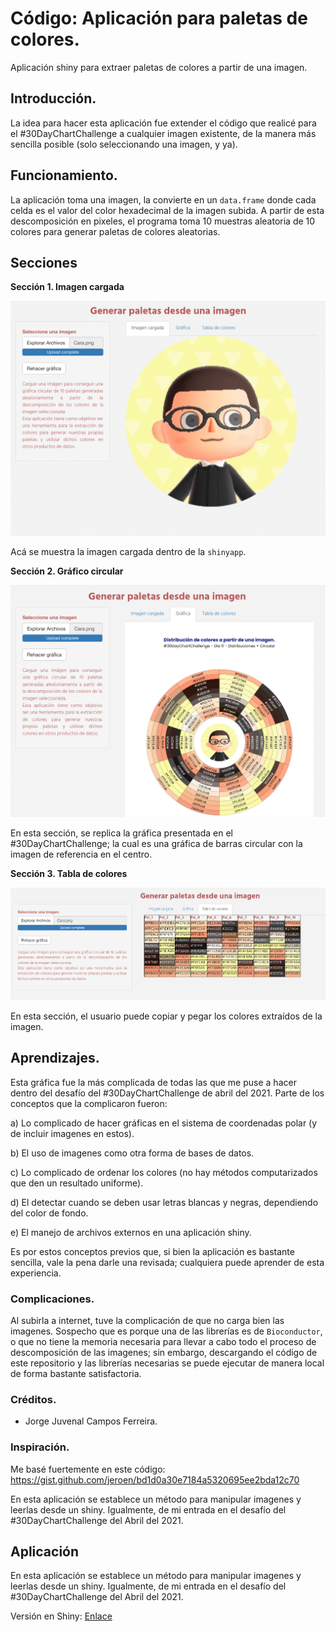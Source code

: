 # Código: Aplicación para paletas de colores. 

Aplicación shiny para extraer paletas de colores a partir de una imagen. 

## Introducción. 

La idea para hacer esta aplicación fue extender el código que realicé para el #30DayChartChallenge a cualquier imagen existente, de la manera más sencilla posible (solo seleccionando una imagen, y ya).

## Funcionamiento. 

La aplicación toma una imagen, la convierte en un `data.frame` donde cada celda es el valor del color hexadecimal de la imagen subida. A partir de esta descomposición en pixeles, el programa toma 10 muestras aleatoria de 10 colores para generar paletas de colores aleatorias. 

## Secciones

**Sección 1. Imagen cargada**

![](www/imgs/img_1.png)

Acá se muestra la imagen cargada dentro de la `shinyapp`. 

**Sección 2. Gráfico circular**

![](www/imgs/img_2.png)

En esta sección, se replica la gráfica presentada en el #30DayChartChallenge; la cual es una gráfica de barras circular con la imagen de referencia en el centro. 

**Sección 3. Tabla de colores**

![](www/imgs/img_3.png)

En esta sección, el usuario puede copiar y pegar los colores extraídos de la imagen. 

## Aprendizajes. 

Esta gráfica fue la más complicada de todas las que me puse a hacer dentro del desafío del #30DayChartChallenge de abril del 2021. Parte de los conceptos que la complicaron fueron: 

a) Lo complicado de hacer gráficas en el sistema de coordenadas polar (y de incluir imagenes en estos).  

b) El uso de imagenes como otra forma de bases de datos. 

c) Lo complicado de ordenar los colores (no hay métodos computarizados que den un resultado uniforme). 

d) El detectar cuando se deben usar letras blancas y negras, dependiendo del color de fondo. 

e) El manejo de archivos externos en una aplicación shiny. 

Es por estos conceptos previos que, si bien la aplicación es bastante sencilla, vale la pena darle una revisada; cualquiera puede aprender de esta experiencia. 

### Complicaciones. 

Al subirla a internet, tuve la complicación de que no carga bien las imagenes. Sospecho que es porque una de las librerías es de `Bioconductor`, o que no tiene la memoria necesaria para llevar a cabo todo el proceso de descomposición de las imagenes; sin embargo, descargando el código de este repositorio y las librerías necesarias se puede ejecutar de manera local de forma bastante satisfactoria. 

### Créditos. 

- Jorge Juvenal Campos Ferreira. 

### Inspiración. 

Me basé fuertemente en este código: https://gist.github.com/jeroen/bd1d0a30e7184a5320695ee2bda12c70

En esta aplicación se establece un método para manipular imagenes y leerlas desde un shiny. Igualmente, de mi entrada en el desafío del #30DayChartChallenge del Abril del 2021. 

## Aplicación

En esta aplicación se establece un método para manipular imagenes y leerlas desde un shiny. Igualmente, de mi entrada en el desafío del #30DayChartChallenge del Abril del 2021. 

Versión en Shiny: [Enlace](https://lnppmicrositio.shinyapps.io/paletas_colores/)
